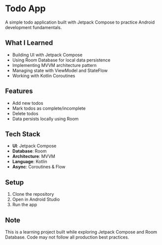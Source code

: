 # Todo App

A simple todo application built with Jetpack Compose to practice Android development fundamentals.

## What I Learned

- Building UI with Jetpack Compose
- Using Room Database for local data persistence
- Implementing MVVM architecture pattern
- Managing state with ViewModel and StateFlow
- Working with Kotlin Coroutines

## Features

- Add new todos
- Mark todos as complete/incomplete
- Delete todos
- Data persists locally using Room

## Tech Stack

- **UI**: Jetpack Compose
- **Database**: Room
- **Architecture**: MVVM
- **Language**: Kotlin
- **Async**: Coroutines & Flow

## Setup

1. Clone the repository
2. Open in Android Studio
3. Run the app

## Note

This is a learning project built while exploring Jetpack Compose and Room Database. Code may not follow all production best practices.
